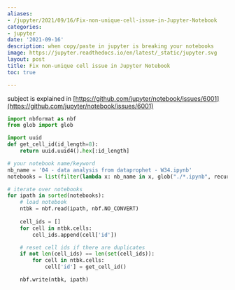```yaml
---
aliases:
- /jupyter/2021/09/16/Fix-non-unique-cell-issue-in-Jupyter-Notebook
categories:
- jupyter
date: '2021-09-16'
description: when copy/paste in jupyter is breaking your notebooks
image: https://jupyter.readthedocs.io/en/latest/_static/jupyter.svg
layout: post
title: Fix non-unique cell issue in Jupyter Notebook
toc: true

---
```


subject is explained in [https://github.com/jupyter/notebook/issues/6001](https://github.com/jupyter/notebook/issues/6001)



```python
import nbformat as nbf
from glob import glob

import uuid
def get_cell_id(id_length=8):
    return uuid.uuid4().hex[:id_length]

# your notebook name/keyword
nb_name = '04 - data analysis from dataprophet - W34.ipynb'
notebooks = list(filter(lambda x: nb_name in x, glob("./*.ipynb", recursive=True)))

# iterate over notebooks
for ipath in sorted(notebooks):
    # load notebook
    ntbk = nbf.read(ipath, nbf.NO_CONVERT)
    
    cell_ids = []
    for cell in ntbk.cells:
        cell_ids.append(cell['id'])

    # reset cell ids if there are duplicates
    if not len(cell_ids) == len(set(cell_ids)): 
        for cell in ntbk.cells:
            cell['id'] = get_cell_id()

    nbf.write(ntbk, ipath)
```

